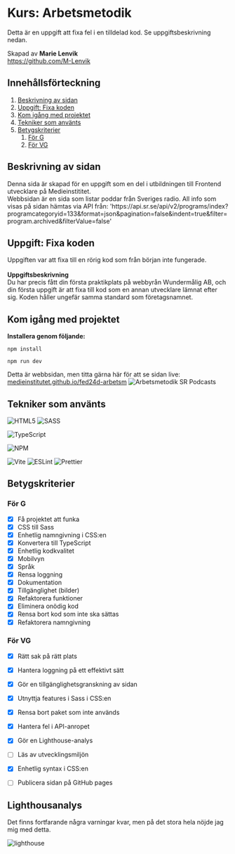 # Kurs: Arbetsmetodik
Detta är en uppgift att fixa fel i en tilldelad kod. Se uppgiftsbeskrivning nedan.

Skapad av **Marie Lenvik** <br>
https://github.com/M-Lenvik

## Innehållsförteckning
1. [Beskrivning av sidan](#beskrivning-av-sidan)
2. [Uppgift: Fixa koden](#uppgift-fixa-koden)
3. [Kom igång med projektet](#kom-igång-med-projektet)
4. [Tekniker som använts](#tekniker-som-använts)
5. [Betygskriterier](#betygskriterier)
   1. [För G](#för-g)
   2. [För VG](#för-vg)


## Beskrivning av sidan
<p>Denna sida är skapad för en uppgift som en del i utbildningen till Frontend utvecklare på Medieinstititet. <br>
  Webbsidan är en sida som listar poddar från Sveriges radio. All info som visas på sidan hämtas via API från:
  'https://api.sr.se/api/v2/programs/index?programcategoryid=133&format=json&pagination=false&indent=true&filter=program.archived&filterValue=false'
</p>

## Uppgift: Fixa koden
Uppgiften var att fixa till en rörig kod som från början inte fungerade. <br><br>
**Uppgiftsbeskrivning** <br>
Du har precis fått din första praktikplats på webbyrån Wundermålig AB, och din första uppgift är att fixa till kod som en annan utvecklare lämnat efter sig. Koden håller ungefär samma standard som företagsnamnet.

## Kom igång med projektet
**Installera genom följande:** 
```
npm install
```
```
npm run dev
```
Detta är webbsidan, men titta gärna här för att se sidan live:
[medieinstitutet.github.io/fed24d-arbetsm](https://medieinstitutet.github.io/fed24d-arbetsmetodik-inl-1-M-Lenvik/)
![Arbetsmetodik SR Podcasts](https://github.com/user-attachments/assets/cdc04e75-e6f2-4cd5-96c0-d8372e3739f8)


## Tekniker som använts
![HTML5](https://img.shields.io/badge/html5-%23E34F26.svg?style=for-the-badge&logo=html5&logoColor=white)
![SASS](https://img.shields.io/badge/SASS-hotpink.svg?style=for-the-badge&logo=SASS&logoColor=white)

![TypeScript](https://img.shields.io/badge/typescript-%23007ACC.svg?style=for-the-badge&logo=typescript&logoColor=white)

![NPM](https://img.shields.io/badge/NPM-%23CB3837.svg?style=for-the-badge&logo=npm&logoColor=white)

![Vite](https://img.shields.io/badge/vite-%23646CFF.svg?style=for-the-badge&logo=vite&logoColor=white)
![ESLint](https://img.shields.io/badge/ESLint-4B3263?style=for-the-badge&logo=eslint&logoColor=white)
![Prettier](https://img.shields.io/badge/prettier-%23F7B93E.svg?style=for-the-badge&logo=prettier&logoColor=black)


## Betygskriterier
### För G
- [x] Få projektet att funka
- [x] CSS till Sass
- [x] Enhetlig namngivning i CSS:en
- [x] Konvertera till TypeScript
- [x] Enhetlig kodkvalitet
- [x] Mobilvyn
- [x] Språk
- [x] Rensa loggning
- [x] Dokumentation
- [x] Tillgänglighet (bilder)
- [x] Refaktorera funktioner
- [x] Eliminera onödig kod
- [x] Rensa bort kod som inte ska sättas
- [x] Refaktorera namngivning

### För VG
- [x] Rätt sak på rätt plats
- [x] Hantera loggning på ett effektivt sätt
- [x] Gör en tillgänglighetsgranskning av sidan
- [x] Utnyttja features i Sass i CSS:en
- [x] Rensa bort paket som inte används
- [x] Hantera fel i API-anropet
- [x] Gör en Lighthouse-analys
- [ ] Läs av utvecklingsmiljön
- [x] Enhetlig syntax i CSS:en
- [ ] Publicera sidan på GitHub pages


## Lighthousanalys
<p>Det finns fortfarande några varningar kvar, men på det stora hela nöjde jag mig med detta.</p>

![lighthouse](https://github.com/user-attachments/assets/49584546-662d-4346-8706-94d0c46194cc)
